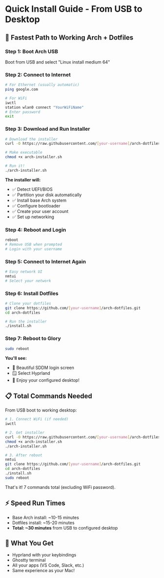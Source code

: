# Quick Install Guide - From USB to Desktop

## 🚀 Fastest Path to Working Arch + Dotfiles

### Step 1: Boot Arch USB
Boot from USB and select "Linux install medium 64"

### Step 2: Connect to Internet
```bash
# For Ethernet (usually automatic)
ping google.com

# For WiFi
iwctl
station wlan0 connect "YourWiFiName"
# Enter password
exit
```

### Step 3: Download and Run Installer
```bash
# Download the installer
curl -O https://raw.githubusercontent.com/[your-username]/arch-dotfiles/main/arch-installer.sh

# Make executable
chmod +x arch-installer.sh

# Run it!
./arch-installer.sh
```

**The installer will:**
- ✅ Detect UEFI/BIOS
- ✅ Partition your disk automatically
- ✅ Install base Arch system
- ✅ Configure bootloader
- ✅ Create your user account
- ✅ Set up networking

### Step 4: Reboot and Login
```bash
reboot
# Remove USB when prompted
# Login with your username
```

### Step 5: Connect to Internet Again
```bash
# Easy network UI
nmtui
# Select your network
```

### Step 6: Install Dotfiles
```bash
# Clone your dotfiles
git clone https://github.com/[your-username]/arch-dotfiles.git
cd arch-dotfiles

# Run the installer
./install.sh
```

### Step 7: Reboot to Glory
```bash
sudo reboot
```

**You'll see:**
- 🎨 Beautiful SDDM login screen
- 🪟 Select Hyprland
- 🚀 Enjoy your configured desktop!

## 📋 Total Commands Needed
From USB boot to working desktop:
```bash
# 1. Connect WiFi (if needed)
iwctl

# 2. Get installer
curl -O https://raw.githubusercontent.com/[your-username]/arch-dotfiles/main/arch-installer.sh
chmod +x arch-installer.sh
./arch-installer.sh

# 3. After reboot
nmtui
git clone https://github.com/[your-username]/arch-dotfiles.git
cd arch-dotfiles
./install.sh
sudo reboot
```

That's it! 7 commands total (excluding WiFi password).

## ⚡ Speed Run Times
- Base Arch install: ~10-15 minutes
- Dotfiles install: ~15-20 minutes
- **Total: ~30 minutes** from USB to configured desktop

## 🔧 What You Get
- Hyprland with your keybindings
- Ghostty terminal
- All your apps (VS Code, Slack, etc.)
- Same experience as your Mac!